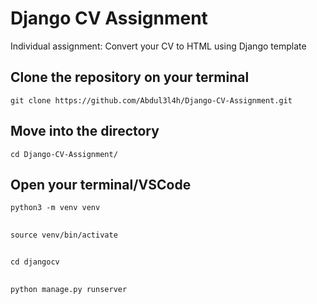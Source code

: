 # Django CV Assignment
 Individual assignment: Convert your CV to HTML using Django template

## Clone the repository on your terminal
 `git clone https://github.com/Abdul3l4h/Django-CV-Assignment.git` 
 
## Move into the directory
`cd Django-CV-Assignment/`

## Open your terminal/VSCode
`python3 -m venv venv`

## 
`source venv/bin/activate`

##
`cd djangocv`

##
`python manage.py runserver`
